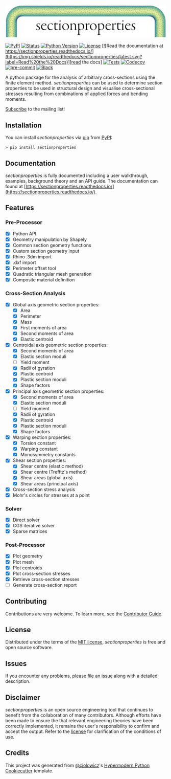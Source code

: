 <picture>
  <source media="(prefers-color-scheme: dark)" srcset="docs/_static/logo-dark-mode.png">
  <source media="(prefers-color-scheme: light)" srcset="docs/_static/logo-light-mode.png">
  <img alt="sectionproperties logo" src="docs/_static/logo-light-mode.png">
</picture>

[![PyPI](https://img.shields.io/pypi/v/sectionproperties.svg)][pypi_]
[![Status](https://img.shields.io/pypi/status/sectionproperties.svg)][status]
[![Python Version](https://img.shields.io/pypi/pyversions/sectionproperties)][python version]
[![License](https://img.shields.io/pypi/l/sectionproperties)][license]
[![Read the documentation at https://sectionproperties.readthedocs.io/](https://img.shields.io/readthedocs/sectionproperties/latest.svg?label=Read%20the%20Docs)][read the docs]
[![Tests](https://github.com/robbievanleeuwen/section-properties/workflows/Tests/badge.svg)][tests]
[![Codecov](https://codecov.io/gh/robbievanleeuwen/section-properties/branch/master/graph/badge.svg)][codecov]
[![pre-commit](https://img.shields.io/badge/pre--commit-enabled-brightgreen?logo=pre-commit&logoColor=white)][pre-commit]
[![Black](https://img.shields.io/badge/code%20style-black-000000.svg)][black]

[pypi_]: https://pypi.org/project/sectionproperties/
[status]: https://pypi.org/project/sectionproperties/
[python version]: https://pypi.org/project/sectionproperties
[read the docs]: https://sectionproperties.readthedocs.io/
[tests]: https://github.com/robbievanleeuwen/section-properties/actions?workflow=Tests
[codecov]: https://app.codecov.io/gh/robbievanleeuwen/section-properties
[pre-commit]: https://github.com/pre-commit/pre-commit
[black]: https://github.com/psf/black

A python package for the analysis of arbitrary cross-sections using the finite element method. _sectionproperties_ can be used to determine section properties to be used in structural design and visualise cross-sectional stresses resulting from combinations of applied forces and bending moments.

[Subscribe](http://eepurl.com/dMMUeg) to the mailing list!

## Installation

You can install _sectionproperties_ via [pip] from [PyPI]:

```console
> pip install sectionproperties
```

## Documentation

_sectionproperties_ is fully documented including a user walkthrough, examples, background theory and an API guide. The documentation can found at [https://sectionproperties.readthedocs.io/](https://sectionproperties.readthedocs.io/).

## Features

### Pre-Processor

- [x] Python API
- [x] Geometry manipulation by Shapely
- [x] Common section geometry functions
- [x] Custom section geometry input
- [x] Rhino .3dm import
- [x] .dxf import
- [x] Perimeter offset tool
- [x] Quadratic triangular mesh generation
- [x] Composite material definition

### Cross-Section Analysis

- [x] Global axis geometric section properties:
  - [x] Area
  - [x] Perimeter
  - [x] Mass
  - [x] First moments of area
  - [x] Second moments of area
  - [x] Elastic centroid
- [x] Centroidal axis geometric section properties:
  - [x] Second moments of area
  - [x] Elastic section moduli
  - [ ] Yield moment
  - [x] Radii of gyration
  - [x] Plastic centroid
  - [x] Plastic section moduli
  - [x] Shape factors
- [x] Principal axis geometric section properties:
  - [x] Second moments of area
  - [x] Elastic section moduli
  - [ ] Yield moment
  - [x] Radii of gyration
  - [x] Plastic centroid
  - [x] Plastic section moduli
  - [x] Shape factors
- [x] Warping section properties:
  - [x] Torsion constant
  - [x] Warping constant
  - [x] Monosymmetry constants
- [x] Shear section properties:
  - [x] Shear centre (elastic method)
  - [x] Shear centre (Trefftz's method)
  - [x] Shear areas (global axis)
  - [x] Shear areas (principal axis)
- [x] Cross-section stress analysis
- [x] Mohr's circles for stresses at a point

### Solver

- [x] Direct solver
- [x] CGS iterative solver
- [x] Sparse matrices

### Post-Processor

- [x] Plot geometry
- [x] Plot mesh
- [x] Plot centroids
- [x] Plot cross-section stresses
- [x] Retrieve cross-section stresses
- [ ] Generate cross-section report

## Contributing

Contributions are very welcome.
To learn more, see the [Contributor Guide].

## License

Distributed under the terms of the [MIT license][license],
_sectionproperties_ is free and open source software.

## Issues

If you encounter any problems,
please [file an issue] along with a detailed description.

## Disclaimer

_sectionproperties_ is an open source engineering tool that continues to benefit from the collaboration of many contributors. Although efforts have been made to ensure the that relevant engineering theories have been correctly implemented, it remains the user's responsibility to confirm and accept the output. Refer to the [license](LICENSE.md) for clarification of the conditions of use.

## Credits

This project was generated from [@cjolowicz]'s [Hypermodern Python Cookiecutter] template.

[@cjolowicz]: https://github.com/cjolowicz
[pypi]: https://pypi.org/
[hypermodern python cookiecutter]: https://github.com/cjolowicz/cookiecutter-hypermodern-python
[file an issue]: https://github.com/robbievanleeuwen/section-properties/issues
[pip]: https://pip.pypa.io/

<!-- github-only -->

[license]: https://github.com/robbievanleeuwen/section-properties/blob/master/LICENSE
[contributor guide]: https://github.com/robbievanleeuwen/section-properties/blob/master/CONTRIBUTING.md
